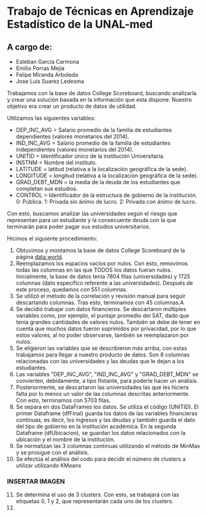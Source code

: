# Trabajo de Técnicas en Aprendizaje Estadístico de la UNAL-med 

## A cargo de:

- Esteban García Carmona
- Emilio Porras Mejía
- Felipe Miranda Arboleda
- Jose Luis Suarez Ledesma

Trabajamos con la base de datos College Scoreboard, buscando analizarla y crear una solución basada en la información que esta dispone. Nuestro objetivo era crear un producto de datos de utilidad.

Utilizamos las siguientes variables:
- DEP_INC_AVG = Salario promedio de la familia de estudiantes dependientes (valores monetarios del 2014).
- IND_INC_AVG = Salario promedio de la familia de estudiantes independientes (valores monetarios del 2014).
- UNITID = Identificador único de la institución Universitaria.
- INSTNM = Nombre del instituto.
- LATITUDE = latitud (relativa a la localización geográfica de la sede).
- LONGITUDE = longitud (relativa a la localización geográfica de la sede).
- GRAD_DEBT_MDN = la media de la deuda de los estudiantes que completan sus estudios.
- CONTROL = Identificador de la estructura de gobierno de la institución. 0: Pública. 1: Privada sin ánimo de lucro. 2: Privada con ánimo de lucro. 

Con esto, buscamos analizar las universidades según el riesgo que representan para un estudiante y la consecuente deuda con la que terminarán para poder pagar sus estudios universitarios. 

Hicimos el siguiente procedimiento:
1. Obtuvimos y montamos la base de datos College Scoreboard de la página [data.world](https://data.world/exercises/cluster-analysis-exercise-2).
2. Reemplazamos los espacios vacíos por nulos. Con esto, removimos todas las columnas en las que TODOS los datos fueran nulos. Inicialmente, la base de datos tenía 7804 filas (universidades) y 1725 columnas (dato específico referente a las universidades). Después de este proceso, quedamos con 551 columnas. 
3. Se utilizó el método de la correlación y revisión manual para seguir descartando columnas. Tras esto, terminamos con 45 columnas.A
4. Se decidió trabajar con datos financieros. Se descartaron múltiples variables como, por ejemplo, el puntaje promedio del SAT, dado que tenía grandes cantidades de valores nulos. También se debe de tener en cuenta que muchos datos fueron suprimidos por privacidad, por lo que estos valores, al no poder observarse, también se reemplazaron por nulos.
5. Se eligieron las variables que se describieron más arriba, con estas trabajamos para llegar a nuestro producto de datos. Son 8 columnas relacionadas con las universidades y las deudas que le dejan a los estudiantes.
6. Las variables "DEP_INC_AVG", "IND_INC_AVG" y "GRAD_DEBT_MDN" se convierten, debidamente, a tipo flotante, para poderle hacer un análisis.
7. Posteriormente, se descartaron las universidades  las que les hiciera falta por lo menos un valor de las columnas descritas anteriormente. Con esto, terminamos con 5703 filas.
8. Se separa en dos DataFrames los datos. Se utiliza el código (UNITID). El primer Dataframe (dfFinal) guarda los datos de las variables financieras continuas, es decir, los ingresos y las deudas y también guarda el dato del tipo de gobierno en la institución académica. En la segunda Dataframe (dfUbicacion), se guardan los datos relacionados con la ubicación y el nombre de la institución.
9. Se normalizan las 3 columnas continuas utilizando el método de MinMax y se prosigue con el análisis.
10. Se efectúa el análisis del codo para decidir el número de clusters a utilizar utilizando KMeans
### INSERTAR IMAGEN
11. Se determina el uso de 3 clusters. Con esto, se trabajará con las etiquetas 0, 1 y 2, que representarán cada uno de los clusters. 
12. 